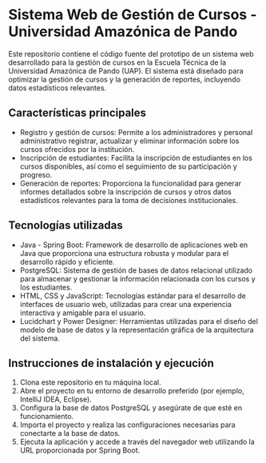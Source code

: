 # Sistema Web de Gestión de Cursos - Universidad Amazónica de Pando

Este repositorio contiene el código fuente del prototipo de un sistema web desarrollado para la gestión de cursos en la Escuela Técnica de la Universidad Amazónica de Pando (UAP). El sistema está diseñado para optimizar la gestión de cursos y la generación de reportes, incluyendo datos estadísticos relevantes.

## Características principales

- Registro y gestión de cursos: Permite a los administradores y personal administrativo registrar, actualizar y eliminar información sobre los cursos ofrecidos por la institución.
- Inscripción de estudiantes: Facilita la inscripción de estudiantes en los cursos disponibles, así como el seguimiento de su participación y progreso.
- Generación de reportes: Proporciona la funcionalidad para generar informes detallados sobre la inscripción de cursos y otros datos estadísticos relevantes para la toma de decisiones institucionales.

## Tecnologías utilizadas

- Java - Spring Boot: Framework de desarrollo de aplicaciones web en Java que proporciona una estructura robusta y modular para el desarrollo rápido y eficiente.
- PostgreSQL: Sistema de gestión de bases de datos relacional utilizado para almacenar y gestionar la información relacionada con los cursos y los estudiantes.
- HTML, CSS y JavaScript: Tecnologías estándar para el desarrollo de interfaces de usuario web, utilizadas para crear una experiencia interactiva y amigable para el usuario.
- Lucidchart y Power Designer: Herramientas utilizadas para el diseño del modelo de base de datos y la representación gráfica de la arquitectura del sistema.

## Instrucciones de instalación y ejecución

1. Clona este repositorio en tu máquina local.
2. Abre el proyecto en tu entorno de desarrollo preferido (por ejemplo, IntelliJ IDEA, Eclipse).
3. Configura la base de datos PostgreSQL y asegúrate de que esté en funcionamiento.
4. Importa el proyecto y realiza las configuraciones necesarias para conectarte a la base de datos.
5. Ejecuta la aplicación y accede a través del navegador web utilizando la URL proporcionada por Spring Boot.

